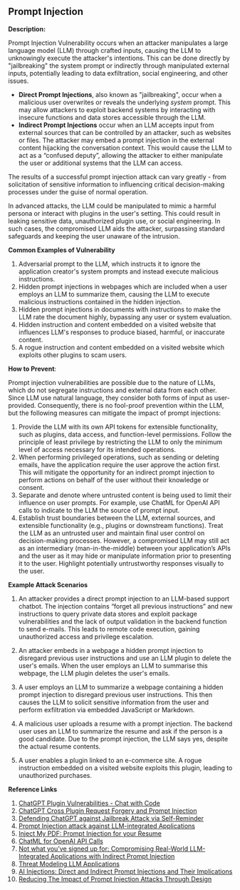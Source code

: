 ## Prompt Injection

**Description:**

Prompt Injection Vulnerability occurs when an attacker manipulates a large language model (LLM) through crafted inputs, causing the LLM to unknowingly execute the attacker's intentions. This can be done directly by "jailbreaking" the system prompt or indirectly through manipulated external inputs, potentially leading to data exfiltration, social engineering, and other issues.

* **Direct Prompt Injections**, also known as "jailbreaking", occur when a malicious user overwrites or reveals the underlying *system* prompt. This may allow attackers to exploit backend systems by interacting with insecure functions and data stores accessible through the LLM.
* **Indirect Prompt Injections** occur when an LLM accepts input from external sources that can be controlled by an attacker, such as websites or files. The attacker may embed a prompt injection in the external content hijacking the conversation context. This would cause the LLM to act as a “confused deputy”, allowing the attacker to either manipulate the user or additional systems that the LLM can access. 

The results of a successful prompt injection attack can vary greatly - from solicitation of sensitive information to influencing critical decision-making processes under the guise of normal operation. 

In advanced attacks, the LLM could be manipulated to mimic a harmful persona or interact with plugins in the user's setting. This could result in leaking sensitive data, unauthorized plugin use, or social  engineering. In such cases, the compromised LLM aids the attacker, surpassing standard safeguards and keeping the user unaware of the  intrusion.

**Common Examples of Vulnerability**

1. Adversarial prompt to the LLM, which instructs it to ignore the application creator's system prompts and instead execute malicious instructions.
2. Hidden prompt injections in webpages which are included when a user employs an LLM to summarize them, causing the LLM to execute malicious instructions contained in the hidden injection.
3. Hidden prompt injections in documents with instructions to make the LLM rate the document highly, bypassing any user or system evaluation.
4. Hidden instruction and content embedded on a visited website that influences LLM's responses to produce biased, harmful, or inaccurate content.
5. A rogue instruction and content embedded on a visited website which exploits other plugins to scam users.

**How to Prevent**:

Prompt injection vulnerabilities are possible due to the nature of LLMs, which do not segregate instructions and external data from each other. Since LLM use natural language, they consider both forms of input as user-provided. Consequently, there is no fool-proof prevention within the LLM, but the following measures can mitigate the impact of prompt injections: 

1. Provide the LLM with its own API tokens for extensible functionality, such as plugins, data access, and function-level permissions. Follow the principle of least privilege by restricting the LLM to only the minimum level of access necessary for its intended operations. 
2. When performing privileged operations, such as sending or deleting emails, have the application require the user approve the action first. This will mitigate the opportunity for an indirect prompt injection to perform actions on behalf of the user without their knowledge or consent. 
3. Separate and denote where untrusted content is being used to limit  their influence on user prompts. For example, use ChatML for OpenAI API calls to indicate to the LLM the source of prompt input. 
4. Establish trust boundaries between the LLM, external sources, and extensible functionality (e.g., plugins or downstream functions). Treat the LLM as an untrusted user and maintain final user control on decision-making processes. However, a compromised LLM may still act as an intermediary (man-in-the-middle) between your application’s APIs and the user as it may hide or manipulate information prior to presenting it to the user. Highlight potentially untrustworthy responses visually to the user.

**Example Attack Scenarios**

1. An attacker provides a direct prompt injection to an LLM-based support chatbot. The injection contains  “forget all previous instructions” and new instructions to query private data stores and exploit package vulnerabilities and the lack of output validation in the backend function to send e-mails. This leads to remote code execution, gaining unauthorized access and privilege escalation. 

2. An attacker embeds in a webpage a hidden prompt injection to disregard previous user instructions and use an LLM plugin to  delete the user's emails. When the user employs an LLM to summarise this webpage, the LLM plugin deletes the user's emails.  

3. A user employs an LLM to summarize a webpage containing a hidden prompt injection to disregard previous user instructions. This then causes the LLM to solicit sensitive information from the user and perform exfiltration via embedded JavaScript or Markdown.

4. A malicious user uploads a resume with a prompt injection. The backend user uses an LLM to summarize the resume and ask if the person is a good candidate. Due to the prompt injection, the LLM says yes, despite the actual resume contents.

5. A user enables a plugin linked to an e-commerce site. A rogue instruction embedded on a visited website exploits this plugin, leading to unauthorized purchases.



**Reference Links**

1. [ChatGPT Plugin Vulnerabilities - Chat with Code](https://embracethered.com/blog/posts/2023/chatgpt-plugin-vulns-chat-with-code/)
2. [ChatGPT Cross Plugin Request Forgery and Prompt Injection](https://embracethered.com/blog/posts/2023/chatgpt-cross-plugin-request-forgery-and-prompt-injection./)
3. [Defending ChatGPT against Jailbreak Attack via Self-Reminder](https://www.researchsquare.com/article/rs-2873090/v1)
4. [Prompt Injection attack against LLM-integrated Applications](https://arxiv.org/abs/2306.05499)
5. [Inject My PDF: Prompt Injection for your Resume](https://kai-greshake.de/posts/inject-my-pdf/)
6. [ChatML for OpenAI API Calls](https://github.com/openai/openai-python/blob/main/chatml.md)
7. [Not what you’ve signed up for: Compromising Real-World LLM-Integrated Applications with Indirect Prompt Injection](https://arxiv.org/pdf/2302.12173.pdf)
8. [Threat Modeling LLM Applications](http://aivillage.org/large%20language%20models/threat-modeling-llm/)
9. [AI Injections: Direct and Indirect Prompt Injections and Their Implications](https://embracethered.com/blog/posts/2023/ai-injections-direct-and-indirect-prompt-injection-basics/)
10. [Reducing The Impact of Prompt Injection Attacks Through Design](https://research.kudelskisecurity.com/2023/05/25/reducing-the-impact-of-prompt-injection-attacks-through-design/)

